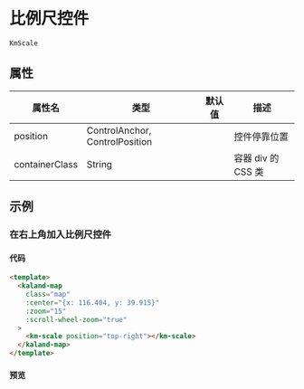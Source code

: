 # 比例尺控件

`KmScale`

## 属性

| 属性名         | 类型                           | 默认值 | 描述               |
| -------------- | ------------------------------ | ------ | ------------------ |
| position       | ControlAnchor, ControlPosition |        | 控件停靠位置       |
| containerClass | String                         |        | 容器 div 的 CSS 类 |

## 示例

### 在右上角加入比例尺控件

#### 代码

```html
<template>
  <kaland-map
    class="map"
    :center="{x: 116.404, y: 39.915}"
    :zoom="15"
    :scroll-wheel-zoom="true"
  >
    <km-scale position="top-right"></km-scale>
  </kaland-map>
</template>
```

#### 预览

<doc-preview>
  <kaland-map
    class="map"
    :center="{x: 116.404, y: 39.915}"
    :zoom="15"
    :scroll-wheel-zoom="true"
  >
    <km-scale
      position="top-right"
    ></km-scale>
  </kaland-map>
</doc-preview>

